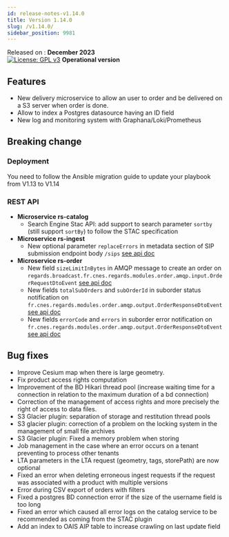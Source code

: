 ```yaml
---
id: release-notes-v1.14.0
title: Version 1.14.0
slug: /v1.14.0/
sidebar_position: 9981
---
```


Released on : **December 2023**  
[![License: GPL v3](https://img.shields.io/badge/License-GPLv3-blue.svg)](https://www.gnu.org/licenses/gpl-3.0)
**Operational version**

## Features

 - New delivery microservice to allow an user to order and be delivered on a S3 server when order is done.
 - Allow to index a Postgres datasource having an ID field
 - New log and monitoring system with Graphana/Loki/Prometheus

## Breaking change

### Deployment

You need to follow the Ansible migration guide to update your playbook from V1.13 to V1.14

### REST API

- **Microservice rs-catalog**
   - Search Engine Stac API: add support to search parameter `sortby` (still support `sortBy`) to follow the STAC specification
- **Microservice rs-ingest**
     - New optional parameter `replaceErrors` in metadata section of SIP submission endpoint body `/sips` [see api doc](/docs/development/backend/services/ingest/api-swagger#tag/sip-controller/operation/ingest)
- **Microservice rs-order**
    - New field `sizeLimitInBytes` in AMQP message to create an order on `regards.broadcast.fr.cnes.regards.modules.order.amqp.input.OrderRequestDtoEvent` [see api doc](/docs/development/backend/services/order/guides/create-order-amqp#order-request-format)
    - New fields `totalSubOrders` and `subOrderId` in suborder status notification on `fr.cnes.regards.modules.order.amqp.output.OrderResponseDtoEvent` [see api doc](/docs/development/backend/services/order/guides/get-order-progress-amqp#suborder-done-response)
    - New fields `errorCode` and `errors` in suborder error notification on `fr.cnes.regards.modules.order.amqp.output.OrderResponseDtoEvent` [see api doc](/docs/development/backend/services/order/guides/get-order-progress-amqp#invalid-response)



## Bug fixes

 - Improve Cesium map when there is large geometry.
 - Fix product access rights computation
 - Improvement of the BD Hikari thread pool (increase waiting time for a connection in relation to the maximum duration of a bd connection)
 - Correction of the management of access rights and more precisely the right of access to data files.
 - S3 Glacier plugin: separation of storage and restitution thread pools
 - S3 glacier plugin: correction of a problem on the locking system in the management of small file archives
 - S3 Glacier plugin: Fixed a memory problem when storing
 - Job management in the case where an error occurs on a tenant preventing to process other tenants
 - LTA parameters in the LTA request (geometry, tags, storePath) are now optional
 - Fixed an error when deleting erroneous ingest requests if the request was associated with a product with multiple versions
 - Error during CSV export of orders with filters
 - Fixed a postgres BD connection error if the size of the username field is too long
 - Fixed an error which caused all error logs on the catalog service to be recommended as coming from the STAC plugin
 - Add an index to OAIS AIP table to increase crawling on last update field

